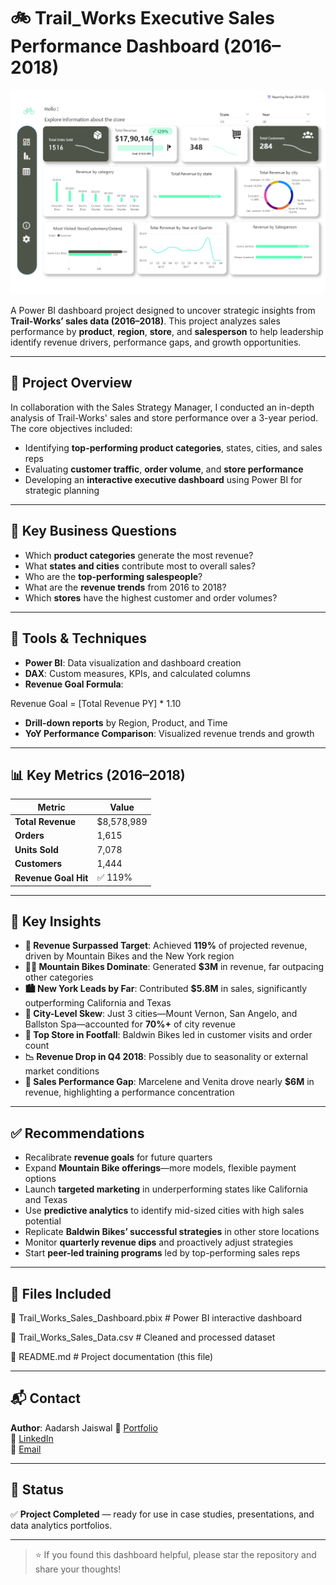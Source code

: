# 🚲 Trail_Works Executive Sales Performance Dashboard (2016–2018)

![Power BI Dashboard](https://github.com/aadarshjaiswalvns/Trail_Works-Executive-Sales-Performance-Dashboard-2016-2018-/blob/main/Dashboard_preview.png) 

A Power BI dashboard project designed to uncover strategic insights from **Trail-Works’ sales data (2016–2018)**. This project analyzes sales performance by **product**, **region**, **store**, and **salesperson** to help leadership identify revenue drivers, performance gaps, and growth opportunities.

---

## 📌 Project Overview

In collaboration with the Sales Strategy Manager, I conducted an in-depth analysis of Trail-Works' sales and store performance over a 3-year period. The core objectives included:

- Identifying **top-performing product categories**, states, cities, and sales reps  
- Evaluating **customer traffic**, **order volume**, and **store performance**  
- Developing an **interactive executive dashboard** using Power BI for strategic planning

---

## 🎯 Key Business Questions

- Which **product categories** generate the most revenue?
- What **states and cities** contribute most to overall sales?
- Who are the **top-performing salespeople**?
- What are the **revenue trends** from 2016 to 2018?
- Which **stores** have the highest customer and order volumes?

---

## 🧰 Tools & Techniques

- **Power BI**: Data visualization and dashboard creation  
- **DAX**: Custom measures, KPIs, and calculated columns  
- **Revenue Goal Formula**:  

Revenue Goal = [Total Revenue PY] * 1.10

- **Drill-down reports** by Region, Product, and Time  
- **YoY Performance Comparison**: Visualized revenue trends and growth

---

## 📊 Key Metrics (2016–2018)

| Metric           | Value       |
|------------------|-------------|
| **Total Revenue**| $8,578,989  |
| **Orders**       | 1,615       |
| **Units Sold**   | 7,078       |
| **Customers**    | 1,444       |
| **Revenue Goal Hit** | ✅ 119% |

---

## 🧐 Key Insights

- **🚀 Revenue Surpassed Target**: Achieved **119%** of projected revenue, driven by Mountain Bikes and the New York region  
- **🚴‍♂️ Mountain Bikes Dominate**: Generated **$3M** in revenue, far outpacing other categories  
- **🏙️ New York Leads by Far**: Contributed **$5.8M** in sales, significantly outperforming California and Texas  
- **📍 City-Level Skew**: Just 3 cities—Mount Vernon, San Angelo, and Ballston Spa—accounted for **70%+** of city revenue  
- **🏪 Top Store in Footfall**: Baldwin Bikes led in customer visits and order count  
- **📉 Revenue Drop in Q4 2018**: Possibly due to seasonality or external market conditions  
- **👥 Sales Performance Gap**: Marcelene and Venita drove nearly **$6M** in revenue, highlighting a performance concentration

---

## ✅ Recommendations

- Recalibrate **revenue goals** for future quarters  
- Expand **Mountain Bike offerings**—more models, flexible payment options  
- Launch **targeted marketing** in underperforming states like California and Texas  
- Use **predictive analytics** to identify mid-sized cities with high sales potential  
- Replicate **Baldwin Bikes’ successful strategies** in other store locations  
- Monitor **quarterly revenue dips** and proactively adjust strategies  
- Start **peer-led training programs** led by top-performing sales reps

---

## 📂 Files Included

📄 Trail_Works_Sales_Dashboard.pbix # Power BI interactive dashboard

📄 Trail_Works_Sales_Data.csv # Cleaned and processed dataset

📄 README.md # Project documentation (this file)


---

## 📬 Contact

**Author**: Aadarsh Jaiswal 
🔗 [Portfolio](https://aadarshjaiswalvns.github.io/Data-Analytics-Portfolio/)  
💼 [LinkedIn](https://www.linkedin.com/in/aadarsh-jaiswal)  
📧 [Email](mailto:aadarshjaiswal.vns@gmail.com)

---

## 📌 Status

✅ **Project Completed** — ready for use in case studies, presentations, and data analytics portfolios.

---

> ⭐ If you found this dashboard helpful, please star the repository and share your thoughts!

